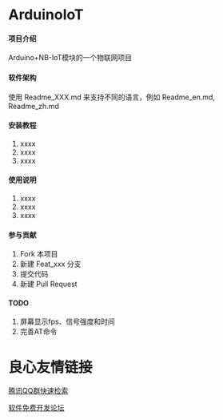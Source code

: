 # ArduinoIoT

#### 项目介绍
Arduino+NB-IoT模块的一个物联网项目

#### 软件架构
使用 Readme\_XXX.md 来支持不同的语言，例如 Readme\_en.md, Readme\_zh.md


#### 安装教程

1. xxxx
2. xxxx
3. xxxx

#### 使用说明

1. xxxx
2. xxxx
3. xxxx

#### 参与贡献

1. Fork 本项目
2. 新建 Feat_xxx 分支
3. 提交代码
4. 新建 Pull Request


#### TODO

1. 屏幕显示fps、信号强度和时间
2. 完善AT命令

 # 良心友情链接

[腾讯QQ群快速检索](http://u.720life.cn/s/8cf73f7c)

[软件免费开发论坛](http://u.720life.cn/s/bbb01dc0)